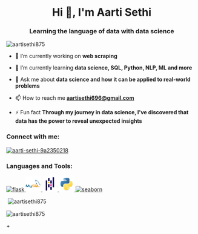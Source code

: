 <h1 align="center">Hi 👋, I'm Aarti Sethi</h1>
<h3 align="center">Learning the language of data with data science</h3>

<p align="left"> <img src="https://komarev.com/ghpvc/?username=aartisethi875&label=Profile%20views&color=0e75b6&style=flat" alt="aartisethi875" /> </p>

- 🔭 I’m currently working on **web scraping**

- 🌱 I’m currently learning **data science, SQL, Python, NLP, ML and more**

- 💬 Ask me about **data science and how it can be applied to real-world problems**

- 📫 How to reach me **aartisethi696@gmail.com**

- ⚡ Fun fact **Through my journey in data science, I've discovered that data has the power to reveal unexpected insights**

<h3 align="left">Connect with me:</h3>
<p align="left">
<a href="https://linkedin.com/in/aarti-sethi-9a2350218" target="blank"><img align="center" src="https://raw.githubusercontent.com/rahuldkjain/github-profile-readme-generator/master/src/images/icons/Social/linked-in-alt.svg" alt="aarti-sethi-9a2350218" height="30" width="40" /></a>
</p>

<h3 align="left">Languages and Tools:</h3>
<p align="left"> <a href="https://flask.palletsprojects.com/" target="_blank" rel="noreferrer"> <img src="https://www.vectorlogo.zone/logos/pocoo_flask/pocoo_flask-icon.svg" alt="flask" width="40" height="40"/> </a> <a href="https://www.mysql.com/" target="_blank" rel="noreferrer"> <img src="https://raw.githubusercontent.com/devicons/devicon/master/icons/mysql/mysql-original-wordmark.svg" alt="mysql" width="40" height="40"/> </a> <a href="https://pandas.pydata.org/" target="_blank" rel="noreferrer"> <img src="https://raw.githubusercontent.com/devicons/devicon/2ae2a900d2f041da66e950e4d48052658d850630/icons/pandas/pandas-original.svg" alt="pandas" width="40" height="40"/> </a> <a href="https://www.python.org" target="_blank" rel="noreferrer"> <img src="https://raw.githubusercontent.com/devicons/devicon/master/icons/python/python-original.svg" alt="python" width="40" height="40"/> </a> <a href="https://seaborn.pydata.org/" target="_blank" rel="noreferrer"> <img src="https://seaborn.pydata.org/_images/logo-mark-lightbg.svg" alt="seaborn" width="40" height="40"/> </a> </p>

<p>&nbsp;<img align="center" src="https://github-readme-stats.vercel.app/api?username=aartisethi875&show_icons=true&locale=en" alt="aartisethi875" /></p>

<p><img align="center" src="https://github-readme-streak-stats.herokuapp.com/?user=aartisethi875&" alt="aartisethi875" /></p>
+
